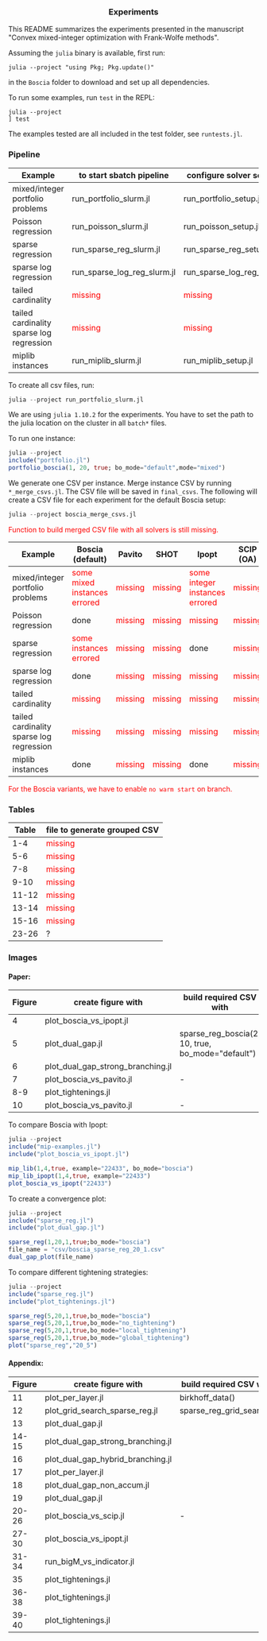 <a name="readme-top"></a>

<h3 align="center">Experiments</h3>

This README summarizes the experiments presented in the manuscript "Convex mixed-integer optimization with Frank-Wolfe methods".

Assuming the `julia` binary is available, first run:
```shell
julia --project "using Pkg; Pkg.update()"
```
in the `Boscia` folder to download and set up all dependencies.

To run some examples, run `test` in the REPL: 
```shell
julia --project
] test
```
The examples tested are all included in the test folder, see `runtests.jl`.

### Pipeline

|  Example | to start sbatch pipeline | configure solver setup in |
|---|---|---| 
| mixed/integer portfolio problems | run_portfolio_slurm.jl | run_portfolio_setup.jl |
| Poisson regression | run_poisson_slurm.jl  | run_poisson_setup.jl |
| sparse regression | run_sparse_reg_slurm.jl | run_sparse_reg_setup.jl |
| sparse log regression |run_sparse_log_reg_slurm.jl | run_sparse_log_reg_setup.jl |
| tailed cardinality | <span style="color:red">missing</span> | <span style="color:red">missing</span> |
| tailed cardinality sparse log regression |<span style="color:red">missing</span> | <span style="color:red">missing</span> |
| miplib instances |run_miplib_slurm.jl | run_miplib_setup.jl |

To create all csv files, run: 
```julia
julia --project run_portfolio_slurm.jl
```
We are using `julia 1.10.2` for the experiments. You have to set the path to the julia location on the cluster in all `batch*` files.

To run one instance:
```julia
julia --project 
include("portfolio.jl")
portfolio_boscia(1, 20, true; bo_mode="default",mode="mixed")
```

We generate one CSV per instance. Merge instance CSV by running `*_merge_csvs.jl`. The CSV file will be saved in `final_csvs`. The following will create a CSV file for each experiment for the default Boscia setup:
```julia 
julia --project boscia_merge_csvs.jl
```
<span style="color:red">Function to build merged CSV file with all solvers is still missing.</span>

| Example | Boscia (default) | Pavito |  SHOT | Ipopt | SCIP (OA) | AFW | Boscia variants | Strong Branching |
|---|---|---|---|---|---|---|---|---|
| mixed/integer portfolio problems | <span style="color:red">some mixed instances errored</span> | <span style="color:red">missing</span> | <span style="color:red">missing</span> | <span style="color:red">some integer instances errored</span>| <span style="color:red">missing</span> | <span style="color:red">missing</span> | <span style="color:red">missing</span> |
| Poisson regression | done | <span style="color:red">missing</span> | <span style="color:red">missing</span> | <span style="color:red">missing</span> | <span style="color:red">missing</span> | <span style="color:red">missing</span> | <span style="color:red">missing</span> |
| sparse regression | <span style="color:red">some instances errored</span> | <span style="color:red">missing</span> | <span style="color:red">missing</span> | done | <span style="color:red">missing</span>| <span style="color:red">missing</span> | <span style="color:red">missing</span> |
| sparse log regression | done | <span style="color:red">missing</span> | <span style="color:red">missing</span> | <span style="color:red">missing</span> | <span style="color:red">missing</span> | <span style="color:red">missing</span> | <span style="color:red">missing</span> |
| tailed cardinality | <span style="color:red">missing</span> | <span style="color:red">missing</span> | <span style="color:red">missing</span> | <span style="color:red">missing</span> | <span style="color:red">missing</span> | <span style="color:red">missing</span> | <span style="color:red">missing</span> |
| tailed cardinality sparse log regression | <span style="color:red">missing</span> | <span style="color:red">missing</span> | <span style="color:red">missing</span> | <span style="color:red">missing</span> | <span style="color:red">missing</span> | <span style="color:red">missing</span> | <span style="color:red">missing</span> |
| miplib instances | done | <span style="color:red">missing</span> | <span style="color:red">missing</span> | done | <span style="color:red">missing</span> | <span style="color:red">missing</span> | <span style="color:red">missing</span> |

<span style="color:red">For the Boscia variants, we have to enable `no warm start` on branch.</span>

### Tables
|   Table| file to generate grouped CSV |
|---|---|
| 1-4 | <span style="color:red">missing</span> | 
| 5-6 | <span style="color:red">missing</span>  | 
| 7-8 | <span style="color:red">missing</span> | 
| 9-10 | <span style="color:red">missing</span> | 
| 11-12 | <span style="color:red">missing</span> | 
| 13-14 | <span style="color:red">missing</span> |
| 15-16 | <span style="color:red">missing</span> | 
| 23-26 | ?|


### Images
#### Paper:

| Figure | create figure with| build required CSV with |
|---|---|---|
| 4 | plot_boscia_vs_ipopt.jl |
| 5 | plot_dual_gap.jl | sparse_reg_boscia(2, 10, true, bo_mode="default")
| 6 | plot_dual_gap_strong_branching.jl | 
| 7 | plot_boscia_vs_pavito.jl | -
| 8-9 | plot_tightenings.jl | 
| 10 | plot_boscia_vs_pavito.jl | -

To compare Boscia with Ipopt:
```julia
julia --project
include("mip-examples.jl")
include("plot_boscia_vs_ipopt.jl")

mip_lib(1,4,true, example="22433", bo_mode="boscia")
mip_lib_ipopt(1,4,true, example="22433")
plot_boscia_vs_ipopt("22433")
```

To create a convergence plot:
```julia
julia --project
include("sparse_reg.jl")
include("plot_dual_gap.jl")

sparse_reg(1,20,1,true;bo_mode="boscia")
file_name = "csv/boscia_sparse_reg_20_1.csv"
dual_gap_plot(file_name)
```

To compare different tightening strategies:
```julia
julia --project
include("sparse_reg.jl")
include("plot_tightenings.jl")

sparse_reg(5,20,1,true,bo_mode="boscia")
sparse_reg(5,20,1,true,bo_mode="no_tightening")
sparse_reg(5,20,1,true,bo_mode="local_tightening")
sparse_reg(5,20,1,true,bo_mode="global_tightening")
plot("sparse_reg","20_5")
```

#### Appendix: 

| Figure | create figure with | build required CSV with |
|---|---|---|
| 11 | plot_per_layer.jl | birkhoff_data() |
| 12 | plot_grid_search_sparse_reg.jl | sparse_reg_grid_search() |
| 13 | plot_dual_gap.jl |  |
| 14-15 | plot_dual_gap_strong_branching.jl |  | 
| 16 | plot_dual_gap_hybrid_branching.jl |  |
| 17 | plot_per_layer.jl |  |
| 18 | plot_dual_gap_non_accum.jl |  |
| 19 | plot_dual_gap.jl |  |
| 20-26 | plot_boscia_vs_scip.jl | - |
| 27-30 | plot_boscia_vs_ipopt.jl |  |
| 31-34 | run_bigM_vs_indicator.jl | |
| 35 | plot_tightenings.jl |  |
| 36-38 | plot_tightenings.jl |  |
| 39-40 | plot_tightenings.jl |  |
 
   <!-- ```sh
   git clone https://github.com/github_username/repo_name.git
   ```
 -->








